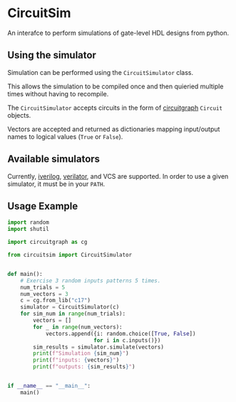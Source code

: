# CircuitSim

An interafce to perform simulations of gate-level HDL designs from python.

## Using the simulator
Simulation can be performed using the `CircuitSimulator` class.

This allows the simulation to be compiled once and then quieried multiple times without having to recompile.

The `CircuitSimulator` accepts circuits in the form of [circuitgraph](https://circuitgraph.github.io/circuitgraph/) `Circuit` objects.

Vectors are accepted and returned as dictionaries mapping input/output names to logical values (`True` or `False`).

## Available simulators

Currently, [iverilog](http://iverilog.icarus.com), [verilator](https://www.veripool.org/verilator/), and VCS are supported. In order to use a given simulator, it must be in your `PATH`.

## Usage Example
```python
import random
import shutil

import circuitgraph as cg

from circuitsim import CircuitSimulator


def main():
    # Exercise 3 random inputs patterns 5 times.
    num_trials = 5
    num_vectors = 3
    c = cg.from_lib("c17")
    simulator = CircuitSimulator(c)
    for sim_num in range(num_trials):
        vectors = []
        for _ in range(num_vectors):
            vectors.append({i: random.choice([True, False])
                           for i in c.inputs()})
        sim_results = simulator.simulate(vectors)
        print(f"Simulation {sim_num}")
        print(f"inputs: {vectors}")
        print(f"outputs: {sim_results}")


if __name__ == "__main__":
    main()
```
